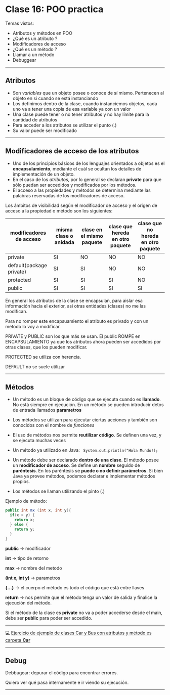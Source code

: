 # Clase 16: POO practica

Temas vistos:

   * Atributos y métodos en POO
   * ¿Qué es un atributo ?
   * Modificadores de acceso
   * ¿Qué es un método ?
   * Llamar a un método
   * Debuggear
     
---

## Atributos

   * Son *variables* que un objeto posee o conoce de sí mismo. Pertenecen al objeto en si cuando se está instanciando
   * Los definimos dentro de la clase, cuando instanciemos objetos, cada uno va a tener una copia de esa variable ya con un valor
   * Una clase puede tener o no tener atributos y no hay límite para la cantidad de atributos
   * Para acceder a los atributos se utilizar el punto (.)
   * Su valor puede ser modificado
  
  
---
   
## Modificadores de acceso de los atributos

   * Uno de los principios básicos de los lenguajes orientados a objetos es el **encapsulamiento**, mediante el cuál se ocultan los detalles de implementación de un objeto. 
   * En el caso de los *atributos*, por lo general se declaran **private** para que sólo puedan ser accedidos y modificados  por los métodos.
   * El acceso a las propiedades y métodos se determina mediante las palabras reservadas de los modificadores de acceso.
     

Los ámbitos de visibilidad según el modificador de acceso y el origen de acceso a la propiedad o método son los siguientes:


| modificadores de acceso | misma clase o anidada | clase en el mismo paquete | clase que hereda en otro paquete | clase que no hereda en otro paquete |
| ----------------------- | --------------------- | ------------------------- | -------------------------------- | ----------------------------------- |
| private | SI | NO | NO | NO |
| default(package private) | SI | SI | NO | NO |
| protected | SI | SI |SI |NO |
| public | SI | SI | SI | SI |

En general los atributos de la clase se encapsulan, para aislar esa información hacia el exterior, asi otras entidades (clases) no me las modifican.

Para no romper este encapsuamiento el atributo es privado y con un metodo lo voy a modificar.

PRIVATE y PUBLIC son los que más se usan. El public ROMPE en ENCAPSULAMIENTO ya que los atributos ahora pueden ser accedidos por otras clases, que los pueden modificar.

PROTECTED se utiliza con herencia.

DEFAULT no se suele utilizar

----

## Métodos

  * Un método es un bloque de código que se ejecuta cuando es **llamado**. No está siempre en ejecución. En un método se pueden introducir detos de entrada llamados **parametros**
  
  * Los métodos se utilizan para ejecutar ciertas acciones y también son conocidos con el nombre de *funciones*
  
  * El uso de métodos nos permite **reutilizar código**. Se definen una vez, y se ejecuta muchas veces
  
  * Un método ya utilizado en Java: ``` System.out.println("Hola Mundo!);```
  
  * Un método debe ser declarado **dentro de una clase**. El método posee un **modificador de acceso**. Se define un **nombre** seguido de **paréntesis**. En los paréntesis se **puede o no definir parámetros**. Si bien Java ya provee métodos, podemos declarar e implementar métodos propios.
  
  * Los métodos se llaman utilizando el pinto (.)
  
  
  Ejemplo de método:
  
  ```JAVA
  public int mx (int x, int y){
    if(x > y) {
      return x;
    } else {
      return y;
    }
  }
  
```

**public** -> modificador

**int** -> tipo de retorno

**max** -> nombre del metodo

**(int x, int y)** -> parametros

**{...}** -> el cuerpo el método es todo el código que está entre llaves

**return** -> nos permite que el método tenga un valor de salida y finalice la ejecución del método.


Si el método de la clase es **private** no va a poder accederse desde el main, debe ser **public** para poder ser accedido.

---

:computer: [Ejercicio de ejemplo de clases Car y Bus con atributos y método es carpeta **Car**](https://github.com/eugenia1984/diploUTNVM-PoloTIC-SiliconMisiones-Java/tree/main/utnvillamaria/clase16_poo_practica/Car)

---

## Debug


Debbugear: depurar el código para encontrar errores.

Quiero ver qué pasa internamente e ir viendo su ejecución.

---
